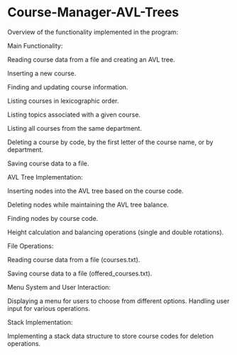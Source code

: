 # Course-Manager-AVL-Trees

Overview of the functionality implemented in the program:

Main Functionality:

Reading course data from a file and creating an AVL tree.

Inserting a new course.

Finding and updating course information.

Listing courses in lexicographic order.

Listing topics associated with a given course.

Listing all courses from the same department.

Deleting a course by code, by the first letter of the course name, or by department.

Saving course data to a file.


AVL Tree Implementation:

Inserting nodes into the AVL tree based on the course code.

Deleting nodes while maintaining the AVL tree balance.

Finding nodes by course code.

Height calculation and balancing operations (single and double rotations).


File Operations:


Reading course data from a file (courses.txt).

Saving course data to a file (offered_courses.txt).

Menu System and User Interaction:

Displaying a menu for users to choose from different options.
Handling user input for various operations.

Stack Implementation:

Implementing a stack data structure to store course codes for deletion operations.

